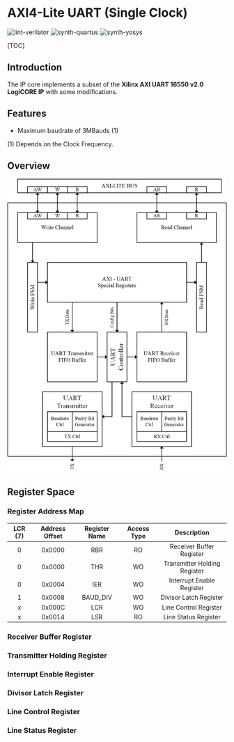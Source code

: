 # AXI4-Lite UART (Single Clock)

![lint-verilator](https://github.com/m4j0rt0m/axi-lite_uart-ipcore/workflows/lint-verilator/badge.svg)
![synth-quartus](https://github.com/m4j0rt0m/axi-lite_uart-ipcore/workflows/synth-quartus/badge.svg)
![synth-yosys](https://github.com/m4j0rt0m/axi-lite_uart-ipcore/workflows/synth-yosys/badge.svg)

[TOC]

## Introduction

The IP core implements a subset of the **Xilinx AXI UART 16550 v2.0 LogiCORE IP** with some modifications.

## Features

* Maximum baudrate of 3MBauds (1)


(1) Depends on the Clock Frequency.

## Overview

![](https://raw.githubusercontent.com/m4j0rt0m/axi-lite_uart-ipcore/documentation/documentation/axi-uart-single-clk.png)


## Register Space

### Register Address Map

| LCR (7) | Address Offset | Register Name | Access Type |         Description          |
|:-------:|:--------------:|:-------------:|:-----------:|:----------------------------:|
|    0    |     0x0000     |      RBR      |     RO      |   Receiver Buffer Register   |
|    0    |     0x0000     |      THR      |     WO      | Transmitter Holding Register |
|    0    |     0x0004     |      IER      |     WO      |  Interrupt Enable Register   |
|    1    |     0x0008     |   BAUD_DIV    |     WO      |    Divisor Latch Register    |
|    x    |     0x000C     |      LCR      |     WO      |    Line Control Register     |
|    x    |     0x0014     |      LSR      |     RO      |     Line Status Register     |


### Receiver Buffer Register


### Transmitter Holding Register


### Interrupt Enable Register


### Divisor Latch Register


### Line Control Register


### Line Status Register

